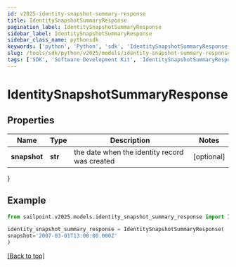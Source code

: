 ```yaml
---
id: v2025-identity-snapshot-summary-response
title: IdentitySnapshotSummaryResponse
pagination_label: IdentitySnapshotSummaryResponse
sidebar_label: IdentitySnapshotSummaryResponse
sidebar_class_name: pythonsdk
keywords: ['python', 'Python', 'sdk', 'IdentitySnapshotSummaryResponse', 'V2025IdentitySnapshotSummaryResponse'] 
slug: /tools/sdk/python/v2025/models/identity-snapshot-summary-response
tags: ['SDK', 'Software Development Kit', 'IdentitySnapshotSummaryResponse', 'V2025IdentitySnapshotSummaryResponse']
---
```


# IdentitySnapshotSummaryResponse


## Properties

Name | Type | Description | Notes
------------ | ------------- | ------------- | -------------
**snapshot** | **str** | the date when the identity record was created | [optional] 
}

## Example

```python
from sailpoint.v2025.models.identity_snapshot_summary_response import IdentitySnapshotSummaryResponse

identity_snapshot_summary_response = IdentitySnapshotSummaryResponse(
snapshot='2007-03-01T13:00:00.000Z'
)

```
[[Back to top]](#) 

